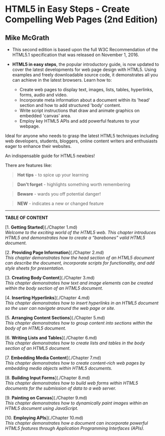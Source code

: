 # **HTML5 in Easy Steps - Create Compelling Web Pages (2nd Edition)**
## Mike McGrath

* This second edition is based upon the full W3C Recommendation of the HTML5.1 specification 
that was released on November 1, 2016. 

* **HTML5 in easy steps**, the popular introductory guide, is now updated to cover 
the latest developments for web page design with HTML5. Using examples and freely
downloadable source code, it demonstrates all you can achieve in the latest
browsers. Learn how to:
  * Create web pages to display text, images, lists, tables, hyperlinks, forms,
audio and video.
  * Incorporate meta information about a document within its 'head' section and
how to add structured 'body' content.
  * Write script instructions that draw and animate graphics on embedded 'canvas'
 area.
  * Employ key HTML5 APIs and add powerful features to your webpage.

Ideal for anyone who needs to grasp the latest HTML5 techniques including web
developers, students, bloggers, online content writers and enthusiasts eager
to enhance their websites.

An indispensable guide for HTML5 newbies!

There are features like:
  > **Hot tips** - to spice up your learning

  > **Don't forget** - highlights something worth remembering

  > **Beware** - wards you off potential danger!

  > **NEW** - indicates a new or changed feature

---

**TABLE OF CONTENT**

[1. **Getting Started**](./Chapter 1.md)<br>
_Welcome to the exciting world of the HTML5 web. This chapter introduces HTML5 and
demonstrates how to create a “barebones” valid HTML5 document._

[2. **Providing Page Information**](./Chapter 2.md)<br>
_This chapter demonstrates how the head section of an HTML5 document can describe the
document, incorporate scripts for functionality, and add style sheets for presentation._

[3. **Creating Body Content**](./Chapter 3.md)<br>
_This chapter demonstrates how text and image elements can be created within the body
section of an HTML5 document._

[4. **Inserting Hyperlinks**](./Chapter 4.md)<br>
_This chapter demonstrates how to insert hyperlinks in an HTML5 document so the user can
navigate around the web page or site._

[5. **Arranging Content Sections**](./Chapter 5.md)<br>
_This chapter demonstrates how to group content into sections within the body of an HTML5
document._

[6. **Writing Lists and Tables**](./Chapter 6.md)<br>
_This chapter demonstrates how to create lists and tables in the body section of an HTML5
document._

[7. **Embedding Media Content**](./Chapter 7.md)<br>
_This chapter demonstrates how to create content-rich web pages by embedding media objects
within HTML5 documents._

[8. **Building Input Forms**](./Chapter 8.md)<br>
_This chapter demonstrates how to build web forms within HTML5 documents for the
submission of data to a web server._

[9. **Painting on Canvas**](./Chapter 9.md)<br>
_This chapter demonstrates how to dynamically paint images within an HTML5 document
using JavaScript._

[10. **Employing APIs**](./Chapter 10.md)<br>
_This chapter demonstrates how a document can incorporate powerful HTML5 features
through Application Programming Interfaces (APIs)._

